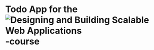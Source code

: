 # Todo App for the ![Designing and Building Scalable Web Applications](https://fitech101.aalto.fi/designing-and-building-scalable-web-applications/)-course
